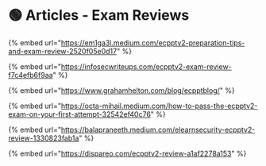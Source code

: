 # 🟢 Articles - Exam Reviews

{% embed url="https://em1ga3l.medium.com/ecpptv2-preparation-tips-and-exam-review-2520f05e0d17" %}

{% embed url="https://infosecwriteups.com/ecpptv2-exam-review-f7c4efb6f9aa" %}

{% embed url="https://www.grahamhelton.com/blog/ecpptblog/" %}

{% embed url="https://octa-mihail.medium.com/how-to-pass-the-ecpptv2-exam-on-your-first-attempt-32542ef40c76" %}

{% embed url="https://balapraneeth.medium.com/elearnsecurity-ecpptv2-review-1330823fab1a" %}

{% embed url="https://dispareo.com/ecpptv2-review-a1af2278a153" %}
